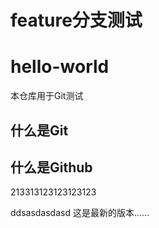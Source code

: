 # feature分支测试
# hello-world
本仓库用于Git测试
## 什么是Git
## 什么是Github

213313123123123123

ddsasdasdasd
这是最新的版本……
